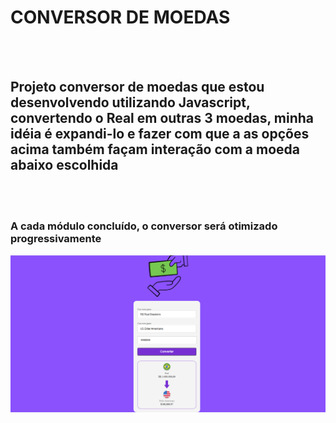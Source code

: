 <h1>CONVERSOR DE MOEDAS</h1>
<br>
<br>
<h2>Projeto conversor de moedas que estou desenvolvendo utilizando Javascript, convertendo o Real em outras 3 moedas, minha idéia é expandi-lo e fazer com que a as opções acima também façam interação com a moeda abaixo escolhida</h2>
<br>
<br>
<h3>A cada módulo concluído, o conversor será otimizado progressivamente</h3>

<img src="https://github.com/DAVIDCOIMBRALOPES/PROJETO-JS-CONVERSOR/blob/1abcffad047fac26d70f4a512712fbf437ae6590/assets/CONVERSOR%20DE%20MOEDAS%202.PNG.png?raw=true">





